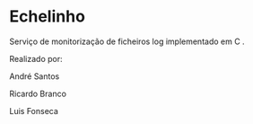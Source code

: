 Echelinho
=========

Serviço de monitorização de ficheiros log implementado em C .

Realizado por:

André Santos

Ricardo Branco

Luis Fonseca
